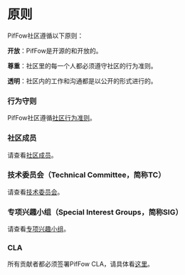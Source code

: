 # 原则

PifFow社区遵循以下原则：

**开放**：PifFow是开源的和开放的。

**尊重**：社区里的每一个人都必须遵守社区的行为准则。

**透明**：社区内的工作和沟通都是以公开的形式进行的。

### 行为守则

PifFow社区遵循[社区行为准则](https://github.com/cas-bigdatalab/piflow/blob/master/Governance/PiFlow%E7%A4%BE%E5%8C%BA%E8%A1%8C%E4%B8%BA%E5%AE%88%E5%88%99.md)。


### 社区成员

请查看[社区成员](https://github.com/cas-bigdatalab/piflow/blob/master/Governance/%E7%A4%BE%E5%8C%BA%E6%88%90%E5%91%98.md)。


### 技术委员会（Technical Committee，简称TC）

请查看[技术委员会](https://github.com/cas-bigdatalab/piflow/blob/master/Governance/%E6%8A%80%E6%9C%AF%E5%A7%94%E5%91%98%E4%BC%9A.md)。


### 专项兴趣小组（Special Interest Groups，简称SIG）

请查看[专项兴趣小组](https://github.com/cas-bigdatalab/piflow/blob/master/Governance/%E4%B8%93%E9%A1%B9%E5%85%B4%E8%B6%A3%E5%B0%8F%E7%BB%84.md)。

### CLA

所有贡献者都必须签署PifFow CLA，请具体看[这里]([https://github.com/cas-bigdatalab/piflow/blob/master/Governance/image-20211118094103884.png](https://github.com/cas-bigdatalab/piflow/blob/master/Governance/%CF%80Flow_Open_Source_Individual_CLA.docx)https://github.com/cas-bigdatalab/piflow/blob/master/Governance/%CF%80Flow_Open_Source_Individual_CLA.docx)。
